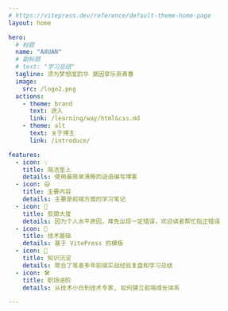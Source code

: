 ```yaml
---
# https://vitepress.dev/reference/default-theme-home-page
layout: home

hero:
  # 标题
  name: "AXUAN"
  # 副标题
  # text: "学习总结"
  tagline: 须为梦想度韵华 莫因享乐丧青春
  image:
    src: /logo2.png
  actions:
    - theme: brand
      text: 进入
      link: /learning/way/html&css.md
    - theme: alt
      text: 关于博主
      link: /introduce/

features:
  - icon: 💡
    title: 简洁至上
    details: 使用最简单清晰的话语编写博客
  - icon: 😄
    title: 主要内容
    details: 主要是前端方面的学习笔记
  - icon: 👅
    title: 恢廓大度
    details: 因为个人水平原因，难免出现一定错误，欢迎读者帮忙指正错误
  - icon: 🦄 
    title: 技术基础
    details: 基于 VitePress 的模板
  - icon: 🖖
    title: 知识沉淀
    details: 聚合了笔者多年前端实战经验复盘和学习总结
  - icon: 🛠️ 
    title: 职场进阶
    details: 从技术小白到技术专家, 如何建立前端成长体系

---
```


<style>
  .name{
    .clip{
      background-image:-webkit-linear-gradient(100deg,#42d392 30%,#647eff);
    -webkit-background-clip:text; 
    -webkit-text-fill-color:transparent; 
    }
  }
  .image-src{
    width: 300px;
    height: 300px;
        border-radius: 50%;

  }
  >.text{
        font-size: 40px !important;
  }
</style>

